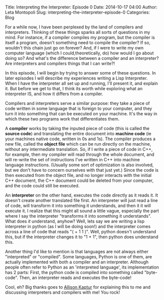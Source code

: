 Title: Interpreting the Interpreter: Episode 0
Date: 2014-10-17 04:00
Author: Leta Montopoli
Slug: interpreting-the-interpreter-episode-0
Categories: Blog

For a while now, I have been perplexed by the land of compilers and
interpreters. Thinking of these things sparks all sorts of questions in my mind. For instance, if
a compiler compiles my program, but the compiler is itself a program, doesn't something need to compile
the compiler? If so, wouldn't this chain just go on forever? And, if I were to write my own
computer language (which I could,theoretically, do) how would I go about doing so? And what's the difference between a
compiler and an interpreter?  Are interpreters and compilers things that I can write?!

In this episode, I will begin by trying to answer some of these
questions. In later episodes I will describe my experiences writing a Lisp Interpreter. When I have
the interpreter all set up and running, I'll present it, and explain it. But before we get
to that, I think its worth while exploring what an interpreter IS, and how it differs from a
compiler.

Compilers and interpreters serve a similar purpose: they take a piece of code written in some language that is foreign to your
computer, and they turn it into something that can be executed on your machine. It's the way in which these two programs
work that differentiates them.

A **compiler** works by taking the inputed piece of code (this is called
the **source code**) and translating the entire document into **machine code** (ie your machines native code,
written in 0s and 1s). The compiler produces a new file, called the **object file** which can be
run directly on the machine, without any intermediate translation. So, if I write a piece of code in
C++, for example, then my compiler will read through the whole document, and will re-write
the set of instructions I've written in C++ into machine language instructions. (Usually some
sort of optimization is also involved, but we don't have to concern ourselves with that just
yet.) Since the code is then executed from the object file, and no longer interacts with the
initial C++ document, the C++ document could be deleted from your computer, and the code could
still be executed.

An **interpreter** on the other hand, executes the code directly as it
reads it. It doesn't create another translated file first. An interpreter will just read a line of
code, will transform it into something it understands, and then it it will execute it. I realize that this might all sound a
little vague, especially the part where I say the interpreter "transforms it into something it understands". What does *it* understand, anyhow? Well, lets say we are writing a lisp interpreter in python (as I will be doing soon!) and the
interpreter comes across a line of code that reads "( + 1 1 )". Well, python doesn't understand this, but
if the interpreter changes it to "1 + 1", then python does understand this. 

Another thing I'd like to mention is that languages are not always
either "interpreted" or "compiled". Some languages, Python is one of them, are actually
implemented with both a compiler and an interpreter. Although people often refer to Python as an
'interpreted language', its implementation has 2 parts: First, the
python code is compiled into something called "byte-code". Then, an interpreter reads
and executes the byte-code!

Cool, eh? Big thanks goes to [Allison Kaptur](http://akaptur.github.io)
for explaining this to me and discussing interpreters and compilers with me! You rock!

